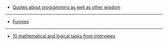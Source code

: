 * [Quotes about programming as well as other wisdom](https://github.com/nikolaAV/Storehouse-Of-Knowledge/blob/master/miscellaneous/quotes.md)
- - -
* [Funnies](https://github.com/nikolaAV/Storehouse-Of-Knowledge/blob/master/miscellaneous/funnies/README.md)
- - -
* [10 mathematical and logical tasks from interviews](https://ain.ua/2015/02/22/10-matematicheskix-i-logicheskix-zadach-kotorye-predlagayut-na-sobesedovaniyax-v-it-kompaniyax)
